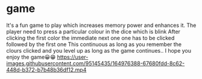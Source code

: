 # game
It's a fun game to play which increases memory power and enhances it.
The player need to press a particular colour in the dice which is blink 
After clicking the first color the immediate next one one has to be clicked followed by the first one
This continuous as long as you remember the clours clicked and you level up as long as the game continues..
      I hope you enjoy the game😀😁
      https://user-images.githubusercontent.com/95145435/164976388-67680fdd-8c62-448d-b372-b7b48b36df12.mp4
